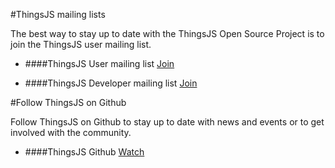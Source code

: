 #ThingsJS mailing lists

The best way to stay up to date with the ThingsJS Open Source Project is to join the ThingsJS user mailing list.

* ####ThingsJS User mailing list     [Join](https://groups.google.com/forum/#!forum/thingsjs)

* ####ThingsJS Developer mailing list [Join](https://groups.google.com/forum/#!forum/thingsjs-dev)

#Follow ThingsJS on Github

Follow ThingsJS on Github to stay up to date with news and events or to get involved with the community.

* ####ThingsJS Github                 [Watch](https://github.com/DependableSystemsLab/ThingsJS)
